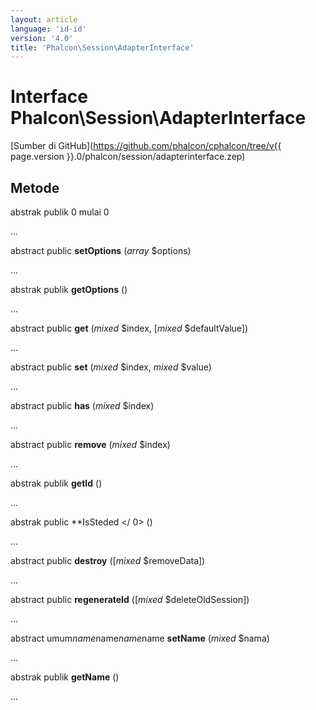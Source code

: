 ```yaml
---
layout: article
language: 'id-id'
version: '4.0'
title: 'Phalcon\Session\AdapterInterface'
---
```

# Interface **Phalcon\Session\AdapterInterface**

[Sumber di GitHub](https://github.com/phalcon/cphalcon/tree/v{{ page.version }}.0/phalcon/session/adapterinterface.zep)

## Metode

abstrak publik 0 mulai 0

...

abstract public **setOptions** (*array* $options)

...

abstrak publik **getOptions** ()

...

abstract public **get** (*mixed* $index, [*mixed* $defaultValue])

...

abstract public **set** (*mixed* $index, *mixed* $value)

...

abstract public **has** (*mixed* $index)

...

abstract public **remove** (*mixed* $index)

...

abstrak publik **getId** ()

...

abstrak public **IsSteded </ 0> ()</p> 

...

abstract public **destroy** ([*mixed* $removeData])

...

abstract public **regenerateId** ([*mixed* $deleteOldSession])

...

abstract umum$name$name$name$name **setName** (*mixed* $nama)

...

abstrak publik **getName** ()

...